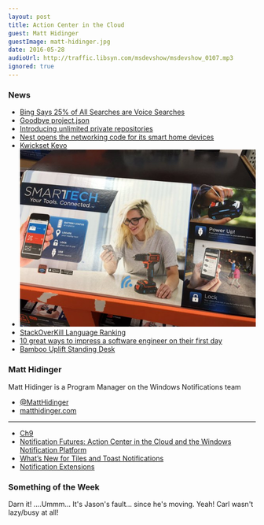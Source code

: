 ```yaml
---
layout: post
title: Action Center in the Cloud
guest: Matt Hidinger
guestImage: matt-hidinger.jpg
date: 2016-05-28
audioUrl: http://traffic.libsyn.com/msdevshow/msdevshow_0107.mp3
ignored: true
---
```


### News

 - [Bing Says 25% of All Searches are Voice Searches](https://www.searchenginejournal.com/bing-says-25-searches-voice-searches/163287/)
 - [Goodbye project.json](http://xoofx.com/blog/2016/05/11/goodbye-project-json/)
 - [Introducing unlimited private repositories](https://github.com/blog/2164-introducing-unlimited-private-repositories)
 - [Nest opens the networking code for its smart home devices](http://www.engadget.com/2016/05/11/nest-openthread/)
  - [Kwickset Kevo](http://www.kwikset.com/kevo/default.aspx#.Vz9HZpErKUk)
  - ![Drill](drill.jpg)
 - [StackOverKill Language Ranking](http://www.stackoverkill.com/ranking/)
 - [10 great ways to impress a software engineer on their first day](http://www.sleepeasysoftware.com/10-great-ways-to-impress-a-software-engineer-on-their-first-day/)
 - [Bamboo Uplift Standing Desk](http://www.upliftdesk.com/uplift-stand-up-desk-with-1-thick-bamboo-top/)

### Matt Hidinger

Matt Hidinger is a Program Manager on the Windows Notifications team

 - [@MattHidinger](https://twitter.com/MattHidinger)
 - [matthidinger.com](http://www.matthidinger.com)
 
----------------------------------------- 
 
 - [Ch9](https://channel9.msdn.com/Events/Speakers/matt-hidinger)
 - [Notification Futures: Action Center in the Cloud and the Windows Notification Platform](https://channel9.msdn.com/Events/Build/2016/B871)
 - [What’s New for Tiles and Toast Notifications](https://channel9.msdn.com/Events/Build/2016/B803)
 - [Notification Extensions](https://blogs.msdn.microsoft.com/tiles_and_toasts/2015/08/20/introducing-notificationsextensions-for-windows-10/)

### Something of the Week

Darn it! ....Ummm... It's Jason's fault... since he's moving. Yeah! Carl wasn't lazy/busy at all!